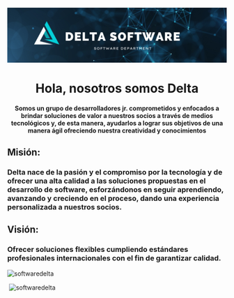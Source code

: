 <!-- Se agrega el banner con la imagen Banner.png en la carpeta images, misma que está dentro de la carpeta .vscode  -->
![](images/Banner.png)





<!-- ![Banner](/.vscode/Banner.png) -->

<h1 align="center">Hola, nosotros somos Delta</h1>
<h4 align="center">Somos un grupo de desarrolladores jr. comprometidos y enfocados a brindar soluciones de valor a nuestros socios a través de medios tecnológicos y, de esta manera, ayudarlos a lograr sus objetivos de una manera ágil ofreciendo nuestra creatividad y conocimientos</h4>

<h2 align="left">Misión:</h2> <h3>Delta nace de la pasión y el compromiso por la tecnología y de ofrecer una alta calidad a las soluciones propuestas en el desarrollo de software, esforzándonos en seguir aprendiendo, avanzando y creciendo en el proceso, dando una experiencia personalizada a nuestros socios.</h3>

<h2 align="left">Visión:</h2> <h3>Ofrecer soluciones flexibles cumpliendo estándares profesionales internacionales con el fin de garantizar calidad. </h3>

<p align="left"> <img src="https://komarev.com/ghpvc/?username=softwaredelta&label=Profile%20views&color=0e75b6&style=flat" alt="softwaredelta" /> </p>

<p align="left">
</p>

<p>&nbsp;<img align="center" src="https://github-readme-stats.vercel.app/api?username=softwaredelta&show_icons=true&theme=onedark&locale=en" alt="softwaredelta" /></p>

